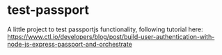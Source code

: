 # test-passport
A little project to test passportjs functionality, following tutorial here: https://www.ctl.io/developers/blog/post/build-user-authentication-with-node-js-express-passport-and-orchestrate
